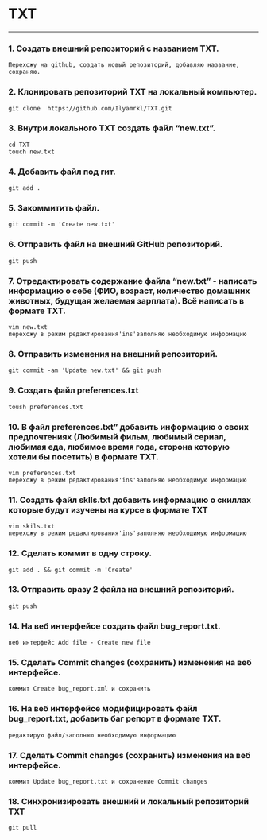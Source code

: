 # TXT
_____________________________________________________________________________________________________________________________________________
### 1. Создать внешний репозиторий c названием TXT.
  
  
 	Перехожу на github, создать новый репозиторий, добавляю название, сохраняю.
 
### 2. Клонировать репозиторий TXT на локальный компьютер. 

	git clone  https://github.com/Ilyamrkl/TXT.git
 
### 3. Внутри локального TXT создать файл “new.txt”.

	cd TXT
	touch new.txt
	
### 4. Добавить файл под гит.

	git add .
	
### 5. Закоммитить файл.

	git commit -m 'Create new.txt'
	
### 6. Отправить файл на внешний GitHub репозиторий.

	git push
### 7. Отредактировать содержание файла “new.txt” - написать информацию о себе (ФИО, возраст, количество домашних животных, будущая желаемая зарплата). Всё написать в формате TXT.

	vim new.txt
	перехожу в режим редактирования'ins'заполняю необходимую информацию
	
### 8. Отправить изменения на внешний репозиторий.

	git commit -am 'Update new.txt' && git push
		
### 9. Создать файл preferences.txt

	toush preferences.txt
	
### 10. В файл preferences.txt” добавить информацию о своих предпочтениях (Любимый фильм, любимый сериал, любимая еда, любимое время года, сторона которую хотели бы посетить) в формате TXT.

	vim preferences.txt
	перехожу в режим редактирования'ins'заполняю необходимую информацию
	
### 11. Создать файл sklls.txt добавить информацию о скиллах которые будут изучены на курсе в формате TXT

	vim skils.txt
	перехожу в режим редактирования'ins'заполняю необходимую информацию
	
### 12. Сделать коммит в одну строку.

	git add . && git commit -m 'Create'
### 13. Отправить сразу 2 файла на внешний репозиторий.

	git push
	
### 14. На веб интерфейсе создать файл bug_report.txt.

	веб интерфейс Add file - Create new file 
	
### 15. Сделать Commit changes (сохранить) изменения на веб интерфейсе.

	коммит Create bug_report.xml и сохранить
	
	
### 16. На веб интерфейсе модифицировать файл bug_report.txt, добавить баг репорт в формате TXT.

	редактирую файл/заполняю необходимую информацию
	
### 17. Сделать Commit changes (сохранить) изменения на веб интерфейсе.

	коммит Update bug_report.txt и сохранение Commit changes
	
### 18. Синхронизировать внешний и локальный репозиторий TXT


	git pull
	

